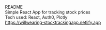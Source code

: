README<br>
Simple React App for tracking stock prices<br>
Tech used: React, Auth0, Plotly<br>
https://willwearing-stocktrackingapp.netlify.app<br>
